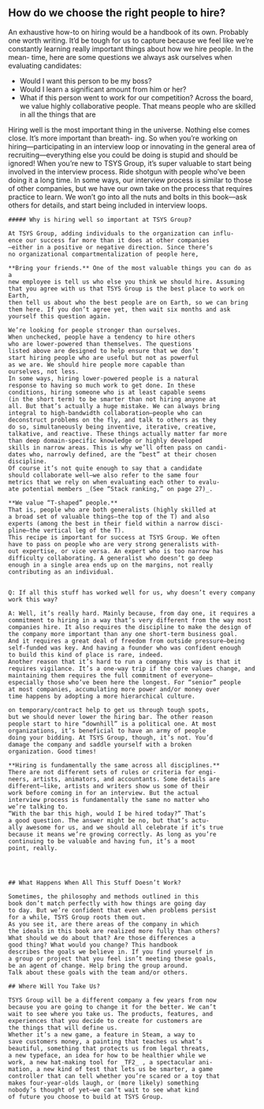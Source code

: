 
## How do we choose the right people to hire?

An exhaustive how-to on hiring would be a handbook of
its own. Probably one worth writing. It’d be tough for us to
capture because we feel like we’re constantly learning really
important things about how we hire people. In the mean-
time, here are some questions we always ask ourselves when
evaluating candidates:

- Would I want this person to be my boss?
- Would I learn a significant amount from him or her?
- What if this person went to work for our competition?
Across the board, we value highly collaborative people.
That means people who are skilled in all the things that are

Hiring well is the most important thing in the universe.
Nothing else comes close. It’s more important than breath-
ing. So when you’re working on hiring—participating in
an interview loop or innovating in the general area of
recruiting—everything else you could be doing is stupid
and should be ignored!
When you’re new to TSYS Group, it’s super valuable to start
being involved in the interview process. Ride shotgun with
people who’ve been doing it a long time. In some ways, our
interview process is similar to those of other companies,
but we have our own take on the process that requires
practice to learn. We won’t go into all the nuts and bolts in
this book—ask others for details, and start being included
in interview loops.
```
##### Why is hiring well so important at TSYS Group?

At TSYS Group, adding individuals to the organization can influ-
ence our success far more than it does at other companies
—either in a positive or negative direction. Since there’s
no organizational compartmentalization of people here,

**Bring your friends.** One of the most valuable things you can do as a
new employee is tell us who else you think we should hire. Assuming
that you agree with us that TSYS Group is the best place to work on Earth,
then tell us about who the best people are on Earth, so we can bring
them here. If you don’t agree yet, then wait six months and ask
yourself this question again.

We’re looking for people stronger than ourselves.
When unchecked, people have a tendency to hire others
who are lower-powered than themselves. The questions
listed above are designed to help ensure that we don’t
start hiring people who are useful but not as powerful
as we are. We should hire people more capable than
ourselves, not less.
In some ways, hiring lower-powered people is a natural
response to having so much work to get done. In these
conditions, hiring someone who is at least capable seems
(in the short term) to be smarter than not hiring anyone at
all. But that’s actually a huge mistake. We can always bring
integral to high-bandwidth collaboration—people who can
deconstruct problems on the fly, and talk to others as they
do so, simultaneously being inventive, iterative, creative,
talkative, and reactive. These things actually matter far more
than deep domain-specific knowledge or highly developed
skills in narrow areas. This is why we’ll often pass on candi-
dates who, narrowly defined, are the “best” at their chosen
discipline.
Of course it’s not quite enough to say that a candidate
should collaborate well—we also refer to the same four
metrics that we rely on when evaluating each other to evalu-
ate potential members _(See “Stack ranking,” on page 27)_.

**We value “T-shaped” people.**
That is, people who are both generalists (highly skilled at
a broad set of valuable things—the top of the T) and also
experts (among the best in their field within a narrow disci-
pline—the vertical leg of the T).
This recipe is important for success at TSYS Group. We often
have to pass on people who are very strong generalists with-
out expertise, or vice versa. An expert who is too narrow has
difficulty collaborating. A generalist who doesn’t go deep
enough in a single area ends up on the margins, not really
contributing as an individual.


Q: If all this stuff has worked well for us, why doesn’t every company work this way?

A: Well, it’s really hard. Mainly because, from day one, it requires a
commitment to hiring in a way that’s very different from the way most
companies hire. It also requires the discipline to make the design of
the company more important than any one short-term business goal.
And it requires a great deal of freedom from outside pressure—being
self-funded was key. And having a founder who was confident enough
to build this kind of place is rare, indeed.
Another reason that it’s hard to run a company this way is that it
requires vigilance. It’s a one-way trip if the core values change, and
maintaining them requires the full commitment of everyone—
especially those who’ve been here the longest. For “senior” people
at most companies, accumulating more power and/or money over
time happens by adopting a more hierarchical culture.

on temporary/contract help to get us through tough spots,
but we should never lower the hiring bar. The other reason
people start to hire “downhill” is a political one. At most
organizations, it’s beneficial to have an army of people
doing your bidding. At TSYS Group, though, it’s not. You’d
damage the company and saddle yourself with a broken
organization. Good times!

**Hiring is fundamentally the same across all disciplines.**
There are not different sets of rules or criteria for engi-
neers, artists, animators, and accountants. Some details are
different—like, artists and writers show us some of their
work before coming in for an interview. But the actual
interview process is fundamentally the same no matter who
we’re talking to.
“With the bar this high, would I be hired today?” That’s
a good question. The answer might be no, but that’s actu-
ally awesome for us, and we should all celebrate if it’s true
because it means we’re growing correctly. As long as you’re
continuing to be valuable and having fun, it’s a moot
point, really.




## What Happens When All This Stuff Doesn’t Work?

Sometimes, the philosophy and methods outlined in this
book don’t match perfectly with how things are going day
to day. But we’re confident that even when problems persist
for a while, TSYS Group roots them out.
As you see it, are there areas of the company in which
the ideals in this book are realized more fully than others?
What should we do about that? Are those differences a
good thing? What would you change? This handbook
describes the goals we believe in. If you find yourself in
a group or project that you feel isn’t meeting these goals,
be an agent of change. Help bring the group around.
Talk about these goals with the team and/or others.

## Where Will You Take Us?

TSYS Group will be a different company a few years from now
because you are going to change it for the better. We can’t
wait to see where you take us. The products, features, and
experiences that you decide to create for customers are
the things that will define us.
Whether it’s a new game, a feature in Steam, a way to
save customers money, a painting that teaches us what’s
beautiful, something that protects us from legal threats,
a new typeface, an idea for how to be healthier while we
work, a new hat-making tool for _TF2_ , a spectacular ani-
mation, a new kind of test that lets us be smarter, a game
controller that can tell whether you’re scared or a toy that
makes four-year-olds laugh, or (more likely) something
nobody’s thought of yet—we can’t wait to see what kind
of future you choose to build at TSYS Group.
